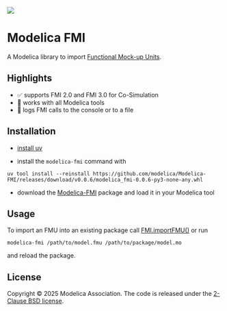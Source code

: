 ![](https://github.com/user-attachments/assets/dbcd7e72-cdb3-48b5-8323-a1b89c328ea2)

# Modelica FMI

A Modelica library to import [Functional Mock-up Units](https://fmi-standard.org/).

## Highlights

- :white_check_mark: supports FMI 2.0 and FMI 3.0 for Co-Simulation
- :tada: works with all Modelica tools
- :page_with_curl: logs FMI calls to the console or to a file

## Installation

- [install uv](https://docs.astral.sh/uv/getting-started/installation/)

- install the `modelica-fmi` command with
```
uv tool install --reinstall https://github.com/modelica/Modelica-FMI/releases/download/v0.0.6/modelica_fmi-0.0.6-py3-none-any.whl
```

- download the [Modelica-FMI](https://github.com/modelica/Modelica-FMI/releases/download/v0.0.6/Modelica-FMI-0.0.6.zip) package and load it in your Modelica tool

## Usage

To import an FMU into an existing package call [FMI.importFMU()](FMI/importFMU.mo) or run

```
modelica-fmi /path/to/model.fmu /path/to/package/model.mo
```

and reload the package.

## License

Copyright &copy; 2025 Modelica Association.
The code is released under the [2-Clause BSD license](LICENSE).
